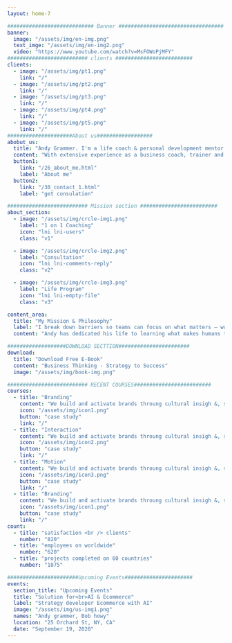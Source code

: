 ```yaml
---
layout: home-7

############################ Banner ##################################
banner:
  image: "/assets/img/en-img.png"
  text_imge: "/assets/img/en-img2.png"
  video: "https://www.youtube.com/watch?v=MsFOWoPjMFY"
########################## clients #########################
clients:
  - image: "/assets/img/pt1.png"
    link: "/"
  - image: "/assets/img/pt2.png"
    link: "/"
  - image: "/assets/img/pt3.png"
    link: "/"
  - image: "/assets/img/pt4.png"
    link: "/"
  - image: "/assets/img/pt5.png"
    link: "/"
#####################About us##################
abobut_us:
  title: "Andy Grammer. I'm a life coach & personal development mentor in Miami."
  content: "With extensive experience as a business coach, trainer and speaker, Andy has helped over <span>8,000 professionals</span> – from students to senior executives – discover the tools they need to realise their full potential, whatever their aspirations. Andy will help you open up lines of communication and enable people of all levels to work together with <span>genuine passion, enthusiasm and a shared vision for the future</span>. Together, you really can change the culture of your organisation for the better."
  button1:
    link: "/26_about_me.html"
    label: "About me"
  button2:
    link: "/30_contact_1.html"
    label: "get consulation"

########################## Mission section #########################
about_section:
  - image: "/assets/img/crcle-img1.png"
    label: "1 on 1 Coaching"
    icon: "lni lni-users"
    class: "v1"

  - image: "/assets/img/crcle-img2.png"
    label: "Consultation"
    icon: "lni lni-comments-reply"
    class: "v2"

  - image: "/assets/img/crcle-img3.png"
    label: "Life Program"
    icon: "lni lni-empty-file"
    class: "v3"

content_area:
  title: "My Mission & Philosophy"
  label: "I break down barriers so teams can focus on what matters – working together to create products their customers love."
  content: "Andy has dedicated his life to learning what makes humans tick. He studies, researches and reads everything hecan, and shares his findings with his clients. His philosophy is to learn, test, analyse, improve and re-test. His motto is stay agile, so you are best positioned to respond quickly and effectively to market forces."

###################DOWNLOAD SECTTION#######################
download:
  title: "Download Free E-Book"
  content: "Business Thinking - Strategy to Success"
  image: "/assets/img/book-img.png"

########################## RECENT COURSES#########################
courses:
  - title: "Branding"
    content: "We build and activate brands throung cultural insigh &, strategic vision."
    icon: "/assets/img/icon1.png"
    button: "case study"
    link: "/"
  - title: "Interaction"
    content: "We build and activate brands throung cultural insigh &, strategic vision."
    icon: "/assets/img/icon2.png"
    button: "case study"
    link: "/"
  - title: "Motion"
    content: "We build and activate brands throung cultural insigh &, strategic vision."
    icon: "/assets/img/icon3.png"
    button: "case study"
    link: "/"
  - title: "Branding"
    content: "We build and activate brands throung cultural insigh &, strategic vision."
    icon: "/assets/img/icon1.png"
    button: "case study"
    link: "/"
count:
  - title: "satisfaction <br /> clients"
    number: "820"
  - title: "employees on worldwide"
    number: "620"
  - title: "projects completed on 60 countries"
    number: "1875"

#######################Upcoming Events######################
events:
  section_title: "Upcoming Events"
  title: "Solution for<br>AI & Ecommerce"
  label: "Strategy developer Ecommerce with AI"
  image: "/assets/img/us-img1.png"
  names: "Andy grammer, Bob howy"
  location: "25 Orchard St, NY, CA"
  date: "September 19, 2020"
---
```


